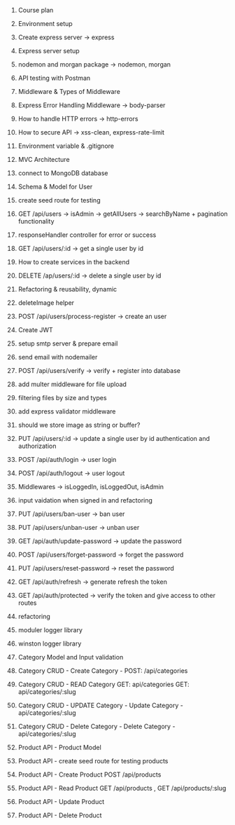 1. Course plan
2. Environment setup
3. Create express server -> express
4. Express server setup
5. nodemon and morgan package -> nodemon, morgan
6. API testing with Postman
7. Middleware & Types of Middleware
8. Express Error Handling Middleware -> body-parser
9. How to handle HTTP errors -> http-errors
10. How to secure API -> xss-clean, express-rate-limit
11. Environment variable & .gitignore
12. MVC Architecture
13. connect to MongoDB database
14. Schema & Model for User
15. create seed route for testing
16. GET /api/users -> isAdmin -> getAllUsers -> searchByName + pagination functionality
17. responseHandler controller for error or success
18. GET /api/users/:id -> get a single user by id
19. How to create services in the backend
20. DELETE /ap/users/:id -> delete a single user by id
21. Refactoring & reusability, dynamic
22. deleteImage helper
23. POST /api/users/process-register -> create an user
24. Create JWT
25. setup smtp server & prepare email
26. send email with nodemailer
27. POST /api/users/verify -> verify + register into database
28. add multer middleware for file upload
29. filtering files by size and types
30. add express validator middleware
31. should we store image as string or buffer?
32. PUT /api/users/:id -> update a single user by id authentication and authorization
33. POST /api/auth/login -> user login
34. POST /api/auth/logout -> user logout
35. Middlewares -> isLoggedIn, isLoggedOut, isAdmin
36. input vaidation when signed in and refactoring
37. PUT /api/users/ban-user -> ban user
38. PUT /api/users/unban-user -> unban user
39. GET /api/auth/update-password -> update the password
40. POST /api/users/forget-password -> forget the password
41. PUT /api/users/reset-password -> reset the password
42. GET /api/auth/refresh -> generate refresh the token
43. GET /api/auth/protected -> verify the token and give access to other routes
44. refactoring
45. moduler logger library
46. winston logger library
47. Category Model and Input validation
48. Category CRUD - Create Category - POST: /api/categories
49. Category CRUD - READ Category
    GET: api/categories
    GET: api/categories/:slug
50. Category CRUD - UPDATE Category - Update Category - api/categories/:slug
51. Category CRUD - Delete Category - Delete Category - api/categories/:slug

52. Product API - Product Model
53. Product API - create seed route for testing products
54. Product API - Create Product POST /api/products
55. Product API - Read Product GET /api/products , GET /api/products/:slug
56. Product API - Update Product
57. Product API - Delete Product
